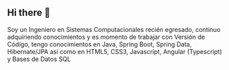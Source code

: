 ## Hi there 👋
Soy un Ingeniero en Sistemas Computacionales recién egresado, continuo adquiriendo conocimientos y es momento de trabajar con Versión de Código, tengo conocimientos en Java, Spring Boot, Spring Data, Hibernate/JPA así como en HTML5, CSS3, Javascript, Angular (Typescript) y Bases de Datos SQL
<!--
**Cesaarkb/cesaarkb** is a ✨ _special_ ✨ repository because its `README.md` (this file) appears on your GitHub profile.

Here are some ideas to get you started:

- 🔭 I’m currently working on ...
- 🌱 I’m currently learning ...
- 👯 I’m looking to collaborate on ...
- 🤔 I’m looking for help with ...
- 💬 Ask me about ...
- 📫 How to reach me: ...
- 😄 Pronouns: ...
- ⚡ Fun fact: ...
-->

